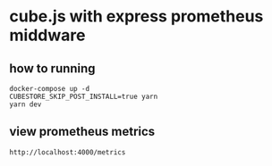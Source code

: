 # cube.js with express prometheus middware


## how to running


```code
docker-compose up -d
CUBESTORE_SKIP_POST_INSTALL=true yarn
yarn dev
```



## view prometheus metrics

```code
http://localhost:4000/metrics
```